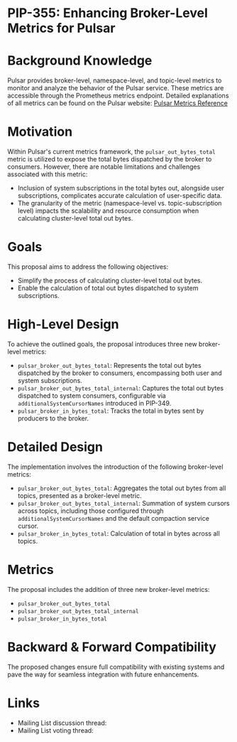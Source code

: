 # PIP-355: Enhancing Broker-Level Metrics for Pulsar

# Background Knowledge
Pulsar provides broker-level, namespace-level, and topic-level metrics to monitor and analyze the behavior of the Pulsar service. These metrics are accessible through the Prometheus metrics endpoint. Detailed explanations of all metrics can be found on the Pulsar website: [Pulsar Metrics Reference](https://pulsar.apache.org/docs/3.2.x/reference-metrics/)

# Motivation
Within Pulsar's current metrics framework, the `pulsar_out_bytes_total` metric is utilized to expose the total bytes dispatched by the broker to consumers. However, there are notable limitations and challenges associated with this metric:
- Inclusion of system subscriptions in the total bytes out, alongside user subscriptions, complicates accurate calculation of user-specific data.
- The granularity of the metric (namespace-level vs. topic-subscription level) impacts the scalability and resource consumption when calculating cluster-level total out bytes.

# Goals
This proposal aims to address the following objectives:
- Simplify the process of calculating cluster-level total out bytes.
- Enable the calculation of total out bytes dispatched to system subscriptions.

# High-Level Design
To achieve the outlined goals, the proposal introduces three new broker-level metrics:
- `pulsar_broker_out_bytes_total`: Represents the total out bytes dispatched by the broker to consumers, encompassing both user and system subscriptions.
- `pulsar_broker_out_bytes_total_internal`: Captures the total out bytes dispatched to system consumers, configurable via `additionalSystemCursorNames` introduced in PIP-349.
- `pulsar_broker_in_bytes_total`: Tracks the total in bytes sent by producers to the broker.

# Detailed Design
The implementation involves the introduction of the following broker-level metrics:
- `pulsar_broker_out_bytes_total`: Aggregates the total out bytes from all topics, presented as a broker-level metric.
- `pulsar_broker_out_bytes_total_internal`: Summation of system cursors across topics, including those configured through `additionalSystemCursorNames` and the default compaction service cursor.
- `pulsar_broker_in_bytes_total`: Calculation of total in bytes across all topics.

# Metrics
The proposal includes the addition of three new broker-level metrics:
- `pulsar_broker_out_bytes_total`
- `pulsar_broker_out_bytes_total_internal`
- `pulsar_broker_in_bytes_total`

# Backward & Forward Compatibility
The proposed changes ensure full compatibility with existing systems and pave the way for seamless integration with future enhancements.

# Links
- Mailing List discussion thread:
- Mailing List voting thread:
